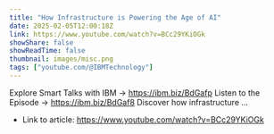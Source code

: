 ```yaml
---
title: "How Infrastructure is Powering the Age of AI"
date: 2025-02-05T12:00:18Z
link: https://www.youtube.com/watch?v=BCc29YKiOGk
showShare: false
showReadTime: false
thumbnail: images/misc.png
tags: ["youtube.com/@IBMTechnology"]
---
```

Explore Smart Talks with IBM → https://ibm.biz/BdGafp Listen to the Episode → https://ibm.biz/BdGaf8 Discover how infrastructure ...

- Link to article: https://www.youtube.com/watch?v=BCc29YKiOGk